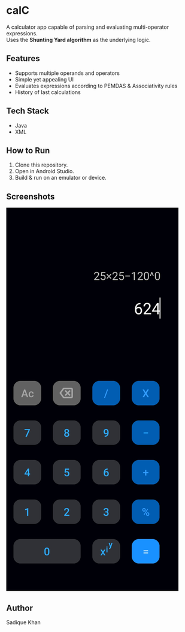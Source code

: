 # calC
A calculator app capable of parsing and evaluating multi-operator expressions.  
Uses the **Shunting Yard algorithm** as the underlying logic.

## Features
- Supports multiple operands and operators
- Simple yet appealing UI
- Evaluates expressions according to PEMDAS & Associativity rules
- History of last calculations

## Tech Stack
- Java
- XML

## How to Run
1. Clone this repository.
2. Open in Android Studio.
3. Build & run on an emulator or device.

## Screenshots
![App Screenshot](screenshots/calC.jpg)

## Author
Sadique Khan
